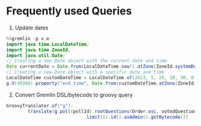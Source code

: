 # Frequently used Queries

1. Update dates

```java
%%gremlin -p v,e
import java.time.LocalDateTime;
import java.time.ZoneId;
import java.util.Date;
// Creating a new Date object with the current date and time
Date currentDate = Date.from(LocalDateTime.now().atZone(ZoneId.systemDefault()).toInstant());
// Creating a new Date object with a specific date and time
LocalDateTime customDateTime = LocalDateTime.of(2023, 5, 29, 10, 30, 0);
g.V(49360).property("end_time", Date.from(customDateTime.atZone(ZoneId.systemDefault()).toInstant()))
```

2. Convert Gremlin DSL/bytecode to groovy query

```java
GroovyTranslator.of("g").
		translate(g.poll(pollId).rootQuestions(Order.asc, votedQuestion.getStartTime())
							 .limit(1).id().asAdmin().getBytecode())
```
